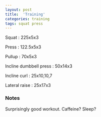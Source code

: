 ```yaml
---
layout: post
title:  'Training'
categories: training
tags: squat press
---
```


Squat : 225x5x3

Press  : 122.5x5x3

Pullup  : 70x5x3

Incline dumbbell press : 50x14x3

Incline curl  :  25x10,10,7

Lateral raise : 25x17x3

### Notes

Surprisingly good workout. Caffeine? Sleep?
